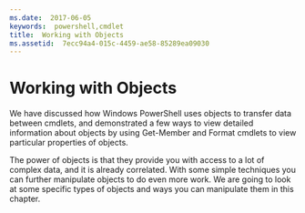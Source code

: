 ```yaml
---
ms.date:  2017-06-05
keywords:  powershell,cmdlet
title:  Working with Objects
ms.assetid:  7ecc94a4-015c-4459-ae58-85289ea09030
---
```


# Working with Objects
We have discussed how Windows PowerShell uses objects to transfer data between cmdlets, and demonstrated a few ways to view detailed information about objects by using Get-Member and Format cmdlets to view particular properties of objects.

The power of objects is that they provide you with access to a lot of complex data, and it is already correlated. With some simple techniques you can further manipulate objects to do even more work. We are going to look at some specific types of objects and ways you can manipulate them in this chapter.

